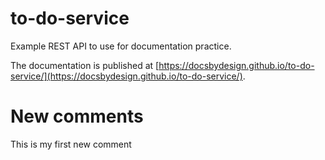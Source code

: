 # to-do-service

 Example REST API to use for documentation practice.

 The documentation is published at [https://docsbydesign.github.io/to-do-service/](https://docsbydesign.github.io/to-do-service/).

New comments
============

This is my first new comment
